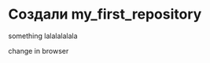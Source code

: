 ﻿# Создали my_first_repository

something lalalalalala

change in browser
                                                                                                                                        
